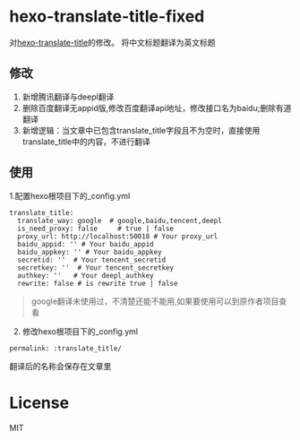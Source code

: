 # hexo-translate-title-fixed
对[hexo-translate-title](https://github.com/cometlj/hexo-translate-title)的修改。
将中文标题翻译为英文标题
## 修改
1. 新增腾讯翻译与deepl翻译
2. 删除百度翻译无appid版,修改百度翻译api地址，修改接口名为baidu;删除有道翻译
3. 新增逻辑：当文章中已包含translate_title字段且不为空时，直接使用translate_title中的内容，不进行翻译
## 使用
1.配置hexo根项目下的_config.yml
```
translate_title:
  translate_way: google  # google,baidu,tencent,deepl
  is_need_proxy: false     # true | false 
  proxy_url: http://localhost:50018 # Your proxy_url
  baidu_appid: '' # Your baidu_appid
  baidu_appkey: '' # Your baidu_appkey
  secretid: ''  # Your tencent_secretid
  secretkey: ''  # Your tencent_secretkey
  authkey: ''   # Your deepl_authkey
  rewrite: false # is rewrite true | false 
```
> google翻译未使用过，不清楚还能不能用,如果要使用可以到原作者项目查看
2. 修改hexo根项目下的_config.yml
```
permalink: :translate_title/
```
翻译后的名称会保存在文章里

# License
MIT
